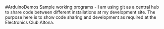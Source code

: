 #ArduinoDemos
Sample working programs - I am using git as a central hub to share code between different installations at my development site.
The purpose here is to show code sharing and development as required at the Electronics Club Altona.
